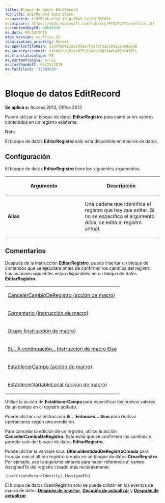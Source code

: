 ```yaml
---
title: Bloque de datos EditRecord
TOCTitle: EditRecord data block
ms:assetid: fe9f55eb-d7ed-1914-65a9-fa2fcb332b98
ms:mtpsurl: https://msdn.microsoft.com/library/Ff837277(v=office.15)
ms:contentKeyID: 48548940
ms.date: 09/18/2015
mtps_version: v=office.15
localization_priority: Normal
ms.openlocfilehash: 32ddfbbf21e62d5967fa1f2f31bab0222664eb39
ms.sourcegitcommit: 8fe462c32b91c87911942c188f3445e85a54137c
ms.translationtype: MT
ms.contentlocale: es-ES
ms.lasthandoff: 04/23/2019
ms.locfileid: "32293598"
---
```

# <a name="editrecord-data-block"></a>Bloque de datos EditRecord

**Se aplica a:** Access 2013, Office 2013

Puede utilizar el bloque de datos **EditarRegistro** para cambiar los valores contenidos en un registro existente.

> [!NOTE]
> El bloque de datos **EditarRegistro** solo está disponible en macros de datos.


## <a name="setting"></a>Configuración

El bloque de datos **EditarRegistro** tiene los siguientes argumentos.

<table>
<colgroup>
<col style="width: 50%" />
<col style="width: 50%" />
</colgroup>
<thead>
<tr class="header">
<th><p>Argumento</p></th>
<th><p>Descripción</p></th>
</tr>
</thead>
<tbody>
<tr class="odd">
<td><p><strong>Alias</strong></p></td>
<td><p>Una cadena que identifica el registro que hay que editar. Si no se especifica el argumento <em>Alias</em>, se edita el registro actual.</p></td>
</tr>
</tbody>
</table>

## <a name="remarks"></a>Comentarios

Después de la instrucción **EditarRegistro**, puede insertar un bloque de comandos que se ejecutará antes de confirmar los cambios del registro. Las acciones siguientes están disponibles en un bloque de datos **EditarRegistro**.

<table>
<colgroup>
<col style="width: 100%" />
</colgroup>
<tbody>
<tr class="odd">
<td><p><a href="cancelrecordchange-macro-action.md">CancelarCambioDeRegistro (acción de macro)</a></p></td>
</tr>
<tr class="even">
<td><p><a href="comment-macro-statement.md">Comentario (instrucción de macro)</a></p></td>
</tr>
<tr class="odd">
<td><p><a href="group-macro-statement.md">Grupo (instrucción de macro)</a></p></td>
</tr>
<tr class="even">
<td><p><a href="if-then-else-macro-block.md">Si... A continuación... Instrucción de macro Else</a></p></td>
</tr>
<tr class="odd">
<td><p><a href="setfield-macro-action.md">EstablecerCampo (acción de macro)</a></p></td>
</tr>
<tr class="even">
<td><p><a href="setlocalvar-macro-action.md">EstablecerVariableLocal (acción de macro)</a></p></td>
</tr>
</tbody>
</table>

Utilice la acción de **EstablecerCampo** para especificar los nuevos valores de un campo en el registro editado.

Puede utilizar una instrucción **Si... Entonces... Sino** para realizar operaciones según una condición.

Para cancelar la edición de un registro, utilice la acción **CancelarCambioDeRegistro**. Esto evita que se confirmen los cambios y permite salir del bloque de datos **EditarRegistro**.

Puede utilizar la variable local **ÚltimaIdentidadDeRegistroCreada** para trabajar con el último registro creado en un bloque de datos **CrearRegistro**. Por ejemplo, use la siguiente sintaxis para hacer referencia al campo AssignedTo del registro creado más recientemente:

`[LastCreateRecordIdentity].[AssignedTo]`

El bloque de datos CrearRegistro solo se puede utilizar en los eventos de macro de datos **[Después de insertar](after-insert-macro-event.md)**, **[Después de actualizar](after-update-macro-event.md)** y **[Después de actualizar](after-update-macro-event.md)**.

